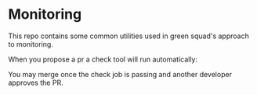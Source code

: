 # Monitoring

This repo contains some common utilities used in green squad's approach to monitoring.

When you propose a pr a check tool will run automatically:

You may merge once the check job is passing and another developer approves the PR.
